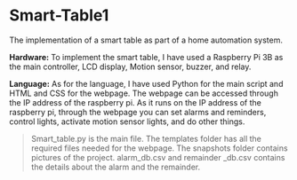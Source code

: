 # Smart-Table1
The implementation of a smart table as part of a home automation system.

**Hardware:**
To implement the smart table, I have used a Raspberry Pi 3B as the main controller, LCD display, Motion sensor, buzzer, and relay.

**Language:**
As for the language, I have used Python for the main script and HTML and CSS for the webpage. The webpage can be accessed through the IP address of the raspberry pi. As it runs on the IP address of the raspberry pi, through the webpage you can set alarms and reminders, control lights, activate motion sensor lights, and do other things.

> Smart_table.py is the main file.
> The templates folder has all the required files needed for the webpage.
> The snapshots folder contains pictures of the project.
> alarm_db.csv and remainder _db.csv contains the details about the alarm and the remainder.
